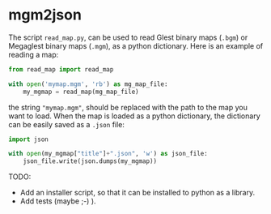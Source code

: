 # mgm2json

The script `read_map.py`, can be used to read Glest binary maps (`.bgm`) or Megaglest binary maps (`.mgm`), as a python dictionary.
Here is an example of reading a map:

```py
from read_map import read_map

with open('mymap.mgm', 'rb') as mg_map_file:
    my_mgmap = read_map(mg_map_file)
```

the string `"mymap.mgm"`, should be replaced with the path to the map you want to load. When the map is loaded as a python dictionary, the dictionary can be easily saved as a `.json` file:

```py
import json

with open(my_mgmap["title"]+".json", 'w') as json_file:
    json_file.write(json.dumps(my_mgmap))
```


TODO:
* Add an installer script, so that it can be installed to python as a library.
* Add tests (maybe ;-) ).

